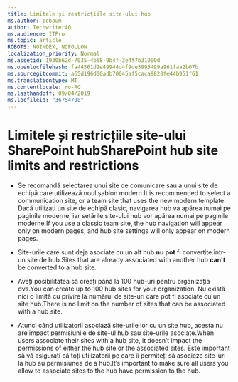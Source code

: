 ```yaml
---
title: Limitele și restricțiile site-ului hub
ms.author: pebaum
author: Techwriter40
ms.audience: ITPro
ms.topic: article
ROBOTS: NOINDEX, NOFOLLOW
localization_priority: Normal
ms.assetid: 1930b62d-7035-4b68-9b4f-3e4f7b31000d
ms.openlocfilehash: fa44561d2e49944d4f9de5995499a961faa2b07b
ms.sourcegitcommit: a65d196d00adb70045af5caca9828fe44b951f61
ms.translationtype: MT
ms.contentlocale: ro-RO
ms.lasthandoff: 09/04/2019
ms.locfileid: "36754708"
---
```

# <a name="sharepoint-hub-site-limits-and-restrictions"></a><span data-ttu-id="77a03-102">Limitele și restricțiile site-ului SharePoint hub</span><span class="sxs-lookup"><span data-stu-id="77a03-102">SharePoint hub site limits and restrictions</span></span>

- <span data-ttu-id="77a03-103">Se recomandă selectarea unui site de comunicare sau a unui site de echipă care utilizează noul șablon modern.</span><span class="sxs-lookup"><span data-stu-id="77a03-103">It is recommended to select a communication site, or a team site that uses the new modern template.</span></span> <span data-ttu-id="77a03-104">Dacă utilizați un site de echipă clasic, navigarea hub va apărea numai pe paginile moderne, iar setările site-ului hub vor apărea numai pe paginile moderne.</span><span class="sxs-lookup"><span data-stu-id="77a03-104">If you use a classic team site, the hub navigation will appear only on modern pages, and hub site settings will only appear on modern pages.</span></span>

- <span data-ttu-id="77a03-105">Site-urile care sunt deja asociate cu un alt hub **nu pot** fi convertite într-un site de hub.</span><span class="sxs-lookup"><span data-stu-id="77a03-105">Sites that are already associated with another hub **can't** be converted to a hub site.</span></span>

- <span data-ttu-id="77a03-106">Aveți posibilitatea să creați până la 100 hub-uri pentru organizația dvs.</span><span class="sxs-lookup"><span data-stu-id="77a03-106">You can create up to 100 hub sites for your organization.</span></span> <span data-ttu-id="77a03-107">Nu există nici o limită cu privire la numărul de site-uri care pot fi asociate cu un site hub.</span><span class="sxs-lookup"><span data-stu-id="77a03-107">There is no limit on the number of sites that can be associated with a hub site.</span></span>

- <span data-ttu-id="77a03-108">Atunci când utilizatorii asociază site-urile lor cu un site hub, acesta nu are impact permisiunile de site-ul hub sau site-urile asociate.</span><span class="sxs-lookup"><span data-stu-id="77a03-108">When users associate their sites with a hub site, it doesn’t impact the permissions of either the hub site or the associated sites.</span></span> <span data-ttu-id="77a03-109">Este important să vă asigurați că toți utilizatorii pe care îi permiteți să asocieze site-uri la hub au permisiunea de a hub.</span><span class="sxs-lookup"><span data-stu-id="77a03-109">It’s important to make sure all users you allow to associate sites to the hub have permission to the hub.</span></span>

